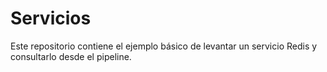 # Servicios

Este repositorio contiene el ejemplo básico de levantar un servicio
Redis y consultarlo desde el pipeline.
